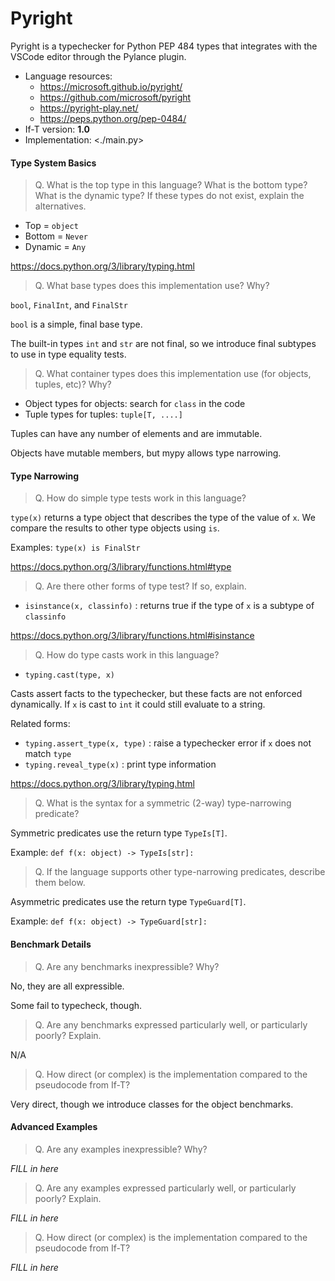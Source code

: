 Pyright
===

Pyright is a typechecker for Python PEP 484 types that integrates with the VSCode editor
through the Pylance plugin.

* Language resources:
  - <https://microsoft.github.io/pyright/>
  - <https://github.com/microsoft/pyright>
  - <https://pyright-play.net/>
  - <https://peps.python.org/pep-0484/>
* If-T version: **1.0**
* Implementation: <./main.py>


#### Type System Basics

> Q. What is the top type in this language? What is the bottom type? What is the dynamic type?
> If these types do not exist, explain the alternatives.

* Top = `object`
* Bottom = `Never`
* Dynamic = `Any`

<https://docs.python.org/3/library/typing.html>


> Q. What base types does this implementation use? Why?

`bool`, `FinalInt`, and `FinalStr`

`bool` is a simple, final base type.

The built-in types `int` and `str` are not final, so we introduce final subtypes to use
in type equality tests.


> Q. What container types does this implementation use (for objects, tuples, etc)? Why?

* Object types for objects: search for `class` in the code
* Tuple types for tuples: `tuple[T, ....]`

Tuples can have any number of elements and are immutable.

Objects have mutable members, but mypy allows type narrowing.


#### Type Narrowing

> Q. How do simple type tests work in this language?

`type(x)` returns a type object that describes the type of the value of `x`. We compare
the results to other type objects using `is`.

Examples: `type(x) is FinalStr`

<https://docs.python.org/3/library/functions.html#type>


> Q. Are there other forms of type test? If so, explain.

* `isinstance(x, classinfo)` : returns true if the type of `x` is a subtype of `classinfo`

<https://docs.python.org/3/library/functions.html#isinstance>


> Q. How do type casts work in this language?

* `typing.cast(type, x)`

Casts assert facts to the typechecker, but these facts are not enforced
dynamically. If `x` is cast to `int` it could still evaluate to a string.

Related forms:

* `typing.assert_type(x, type)` : raise a typechecker error if `x` does not match `type`
* `typing.reveal_type(x)` : print type information

<https://docs.python.org/3/library/typing.html>


> Q. What is the syntax for a symmetric (2-way) type-narrowing predicate?

Symmetric predicates use the return type `TypeIs[T]`.

Example: `def f(x: object) -> TypeIs[str]:`


> Q. If the language supports other type-narrowing predicates, describe them below.

Asymmetric predicates use the return type `TypeGuard[T]`.

Example: `def f(x: object) -> TypeGuard[str]:`



#### Benchmark Details

> Q. Are any benchmarks inexpressible? Why?

No, they are all expressible.

Some fail to typecheck, though.


> Q. Are any benchmarks expressed particularly well, or particularly poorly? Explain.

N/A


> Q. How direct (or complex) is the implementation compared to the pseudocode from If-T?

Very direct, though we introduce classes for the object benchmarks.


#### Advanced Examples

> Q. Are any examples inexpressible? Why?

_FILL in here_


> Q. Are any examples expressed particularly well, or particularly poorly? Explain.

_FILL in here_


> Q. How direct (or complex) is the implementation compared to the pseudocode from If-T?

_FILL in here_



